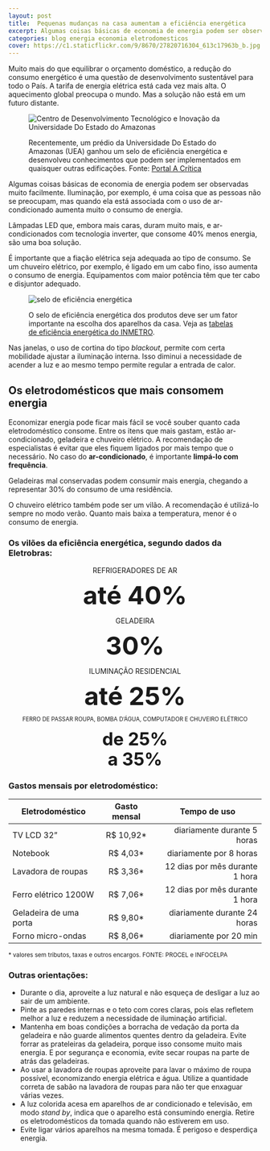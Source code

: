 ```yaml
---
layout: post
title:  Pequenas mudanças na casa aumentam a eficiência energética
excerpt: Algumas coisas básicas de economia de energia podem ser observadas muito facilmente. Economizar energia pode ficar mais fácil se você souber quanto cada eletrodoméstico consome. Entre os itens que mais gastam, estão ar-condicionado, geladeira e chuveiro elétrico. A recomendação de especialistas é evitar que eles fiquem ligados por mais tempo que o necessário.
categories: blog energia economia eletrodomesticos
cover: https://c1.staticflickr.com/9/8670/27820716304_613c17963b_b.jpg
---
```


Muito mais do que equilibrar o orçamento doméstico, a redução do consumo energético é uma questão de desenvolvimento sustentável para todo o País. A tarifa de energia elétrica está cada vez mais alta. O aquecimento global preocupa o mundo. Mas a solução não está em um futuro distante.

<figure class="grid pull">
  <div class="cell">
    <img src="http://acritica.tagview.com.br/uploads/news/image/719838/show_Capturar3.JPG" alt="Centro de Desenvolvimento Tecnológico e Inovação da Universidade Do Estado do Amazonas">
  </div>
  <figcaption>
    <p>Recentemente, um prédio da Universidade Do Estado do Amazonas (UEA) ganhou um selo de eficiência energética e desenvolveu conhecimentos que podem ser implementados em quaisquer outras edificações. Fonte: <a href="http://www.acritica.com/channels/cotidiano/news/domingo-mudancas-simples-deixam-casas-com-melhor-eficiencia-energetica">Portal A Crítica</a></p>
  </figcaption>
</figure>

Algumas coisas básicas de economia de energia podem ser observadas muito facilmente. Iluminação, por exemplo, é uma coisa que as pessoas não se preocupam, mas quando ela está associada com o uso de ar-condicionado aumenta muito o consumo de energia.

Lâmpadas LED que, embora mais caras, duram muito mais, e ar-condicionados com tecnologia inverter, que consome 40% menos energia, são uma boa solução.

É importante que a fiação elétrica seja adequada ao tipo de consumo. Se um chuveiro elétrico, por exemplo, é ligado em um cabo fino, isso aumenta o consumo de energia. Equipamentos com maior potência têm que ter cabo e disjuntor adequado.

<figure class="grid _center inner">
  <div class="cell _1of2"><img src="http://mundoeducacao.bol.uol.com.br/upload/conteudo_legenda/fdc38df72dd22f929a21d3ff99282a85.jpg" alt="selo de eficiência energética"></div>
  <figcaption class="cell _1of2">
    <p>O selo de eficiência energética dos produtos deve ser um fator importante na escolha dos aparelhos da casa. Veja as <a href="http://www.inmetro.gov.br/consumidor/tabelas.asp">tabelas de eficiência energética do INMETRO</a>.</p>
  </figcaption>
</figure>

Nas janelas, o uso de cortina do tipo *blackout*, permite com certa mobilidade ajustar a iluminação interna. Isso diminui a necessidade de acender a luz e ao mesmo tempo permite regular a entrada de calor. 

## Os eletrodomésticos que mais consomem energia

Economizar energia pode ficar mais fácil se você souber quanto cada eletrodoméstico consome. Entre os itens que mais gastam, estão ar-condicionado, geladeira e chuveiro elétrico. A recomendação de especialistas é evitar que eles fiquem ligados por mais tempo que o necessário. No caso do **ar-condicionado**, é importante **limpá-lo com frequência**. 

Geladeiras mal conservadas podem consumir mais energia, chegando a representar 30% do consumo de uma residência. 

O chuveiro elétrico também pode ser um vilão. A recomendação é utilizá-lo sempre no modo verão. Quanto mais baixa a temperatura, menor é o consumo de energia.

### Os vilões da eficiência energética, segundo dados da Eletrobras:

<div class="grid">
  <div class="cell _1of4">
    <p style="display:block;text-align:center;">REFRIGERADORES DE AR</p>
    <div style="display:block;text-align:center;font-weight:bold;line-height:55px;font-size:50px;">até 40%</div>
  </div>
  <div class="cell _1of4">
    <p style="display:block;text-align:center;">GELADEIRA</p>
    <div style="display:block;text-align:center;font-weight:bold;line-height:55px;font-size:50px;">30%</div>
  </div>
  <div class="cell _1of4">
    <p style="display:block;text-align:center;">ILUMINAÇÃO RESIDENCIAL</p>
    <div style="display:block;text-align:center;font-weight:bold;line-height:55px;font-size:50px;">até 25%</div>
  </div>
  <div class="cell _1of4">
    <p style="display:block;text-align:center;font-size:.8em;">FERRO DE PASSAR ROUPA, BOMBA D’ÁGUA, COMPUTADOR E CHUVEIRO ELÉTRICO</p>
    <div style="display:block;text-align:center;font-weight:bold;line-height:40px;font-size:35px;">de 25%<br>a 35%</div>
  </div>
</div>

### Gastos mensais por eletrodoméstico:

<table width="100%" class="inner">
  <thead>
  <tr>
    <th>Eletrodoméstico</th>
    <th>Gasto mensal</th>
    <th>Tempo de uso</th>
  </tr>
  </thead>
  <tbody>
  <tr>
    <td>TV LCD 32”</td>
    <td style="text-align:center;">R$ 10,92*</td>
    <td style="text-align:right;">diariamente durante 5 horas</td>
  </tr>
  <tr>
    <td>Notebook</td>
    <td style="text-align:center;">R$ 4,03*</td>
    <td style="text-align:right;">diariamente por 8 horas</td>
  </tr>
  <tr>
    <td>Lavadora de roupas</td>
    <td style="text-align:center;">R$ 3,36*</td>
    <td style="text-align:right;">12 dias por mês durante 1 hora</td>
  </tr>
  <tr>
    <td>Ferro elétrico 1200W</td>
    <td style="text-align:center;">R$ 7,06*</td>
    <td style="text-align:right;">12 dias por mês durante 1 hora</td>
  </tr>
  <tr>
    <td>Geladeira de uma porta</td>
    <td style="text-align:center;">R$ 9,80*</td>
    <td style="text-align:right;">diariamente durante 24 horas</td>
  </tr>
  <tr>
    <td>Forno micro-ondas</td>
    <td style="text-align:center;">R$ 8,06*</td>
    <td style="text-align:right;">diariamente por 20 min</td>
  </tr>
  </tbody>
</table>

<p><small>* valores sem tributos, taxas e outros encargos. FONTE: PROCEL e INFOCELPA</small></p>

### Outras orientações:

- Durante o dia, aproveite a luz natural e não esqueça de desligar a luz ao sair de um ambiente.
- Pinte as paredes internas e o teto com cores claras, pois elas refletem melhor a luz e reduzem a necessidade de iluminação artificial.
- Mantenha em boas condições a borracha de vedação da porta da geladeira e não guarde alimentos quentes dentro da geladeira. Evite forrar as prateleiras da geladeira, porque isso consome muito mais energia. E por segurança e economia, evite secar roupas na parte de atrás das geladeiras.
- Ao usar a lavadora de roupas aproveite para lavar o máximo de roupa possível, economizando energia elétrica e água. Utilize a quantidade correta de sabão na lavadora de roupas para não ter que enxaguar várias vezes.
- A luz colorida acesa em aparelhos de ar condicionado e televisão, em modo *stand by*, indica que o aparelho está consumindo energia. Retire os eletrodomésticos da tomada quando não estiverem em uso.
- Evite ligar vários aparelhos na mesma tomada. É perigoso e desperdiça energia.